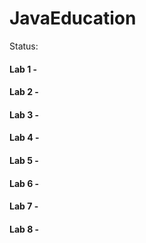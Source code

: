 # JavaEducation
Status:
#### Lab 1 -
#### Lab 2 -
#### Lab 3 -
#### Lab 4 -
#### Lab 5 -
#### Lab 6 -
#### Lab 7 -
#### Lab 8 -
